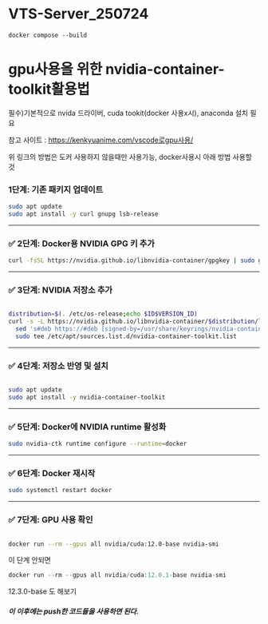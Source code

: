 # VTS-Server_250724

```
docker compose --build
```



# gpu사용을 위한 nvidia-container-toolkit활용법




필수)기본적으로 nvida 드라이버, cuda tookit(docker 사용x시), anaconda 설치 필요


참고 사이트 : <https://kenkyuanime.com/vscode로gpu사용/>


위 링크의 방법은 도커 사용하지 않을때만 사용가능, docker사용시 아래 방법 사용할 것


### 1단계: 기존 패키지 업데이트

```bash
sudo apt update
sudo apt install -y curl gnupg lsb-release

```

---

### ✅ 2단계: Docker용 NVIDIA GPG 키 추가

```bash
curl -fsSL https://nvidia.github.io/libnvidia-container/gpgkey | sudo gpg --dearmor -o /usr/share/keyrings/nvidia-container-toolkit-keyring.gpg

```

---

### ✅ 3단계: NVIDIA 저장소 추가

```bash

distribution=$(. /etc/os-release;echo $ID$VERSION_ID)
curl -s -L https://nvidia.github.io/libnvidia-container/$distribution/libnvidia-container.list | \
  sed 's#deb https://#deb [signed-by=/usr/share/keyrings/nvidia-container-toolkit-keyring.gpg] https://#' | \
  sudo tee /etc/apt/sources.list.d/nvidia-container-toolkit.list

```

---

### ✅ 4단계: 저장소 반영 및 설치

```bash

sudo apt update
sudo apt install -y nvidia-container-toolkit

```

---

### ✅ 5단계: Docker에 NVIDIA runtime 활성화

```bash
sudo nvidia-ctk runtime configure --runtime=docker

```

---

### ✅ 6단계: Docker 재시작

```bash
sudo systemctl restart docker

```

---

### ✅ 7단계: GPU 사용 확인

```bash

docker run --rm --gpus all nvidia/cuda:12.0-base nvidia-smi

```

이 단계 안되면 

```jsx
docker run --rm --gpus all nvidia/cuda:12.0.1-base nvidia-smi

```

12.3.0-base 도 해보기


##### 이 이후에는 push한 코드들을 사용하면 된다.
